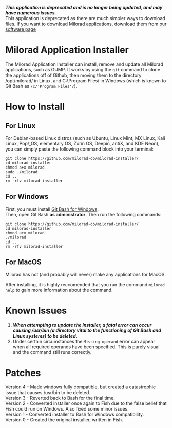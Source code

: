 ***This application is deprecated and is no longer being updated, and may have numerous issues.***<br>
This application is deprecated as there are much simpler ways to download files. If you want to download Milorad applications, download them from [our software page](https://milorad-co.github.io/software.htm)
# Milorad Application Installer
The Milorad Application Installer can install, remove and update all Milorad applications, such as GUMP. It works by using the `git` command to clone the applications off of Github, then moving them to the directory /opt/milorad/ in Linux, and C:\Program Files\ in Windows (which is known to Git Bash as `/c/'Program Files'/`).
# How to Install
## For Linux
For Debian-based Linux distros (such as Ubuntu, Linux Mint, MX Linux, Kali Linux, Pop!_OS, elementary OS, Zorin OS, Deepin, antiX, and KDE Neon), you can simply paste the following command block into your terminal:
```
git clone https://github.com/milorad-co/milorad-installer/
cd milorad-installer
chmod a+x milorad
sudo ./milorad
cd ..
rm -rfv milorad-installer
```
## For Windows
First, you must install [Git Bash for Windows](https://git-scm.com/downloads/win).<br>
Then, open Git Bash **as administrator**. Then run the following commands:
```
git clone https://github.com/milorad-co/milorad-installer/
cd milorad-installer
chmod a+x milorad
./milorad
cd ..
rm -rfv milorad-installer
```
## For MacOS
Milorad has not (and probably will never) make any applications for MacOS.

After installing, it is highly reccomended that you run the command `milorad help` to gain more information about the command.
# Known Issues
1. ***When attempting to update the installer, a fatal error can occur causing /usr/bin (a directory vital to the functioning of Git Bash and Linux systems) to be deleted.***
2. Under certain circumstances the `Missing operand` error can appear when all required operands have been specified. This is purely visual and the command still runs correctly.
# Patches
Version 4 - Made windows fully compatible, but created a catastrophic issue that causes /usr/bin to be deleted.<br>
Version 3 - Reverted back to Bash for the final time.<br>
Version 2 - Converted installer once again to Fish due to the false belief that Fish could run on Windows. Also fixed some minor issues.<br>
Version 1 - Converted installer to Bash for Windows compatibility.<br>
Version 0 - Created the original installer, written in Fish.<br>

